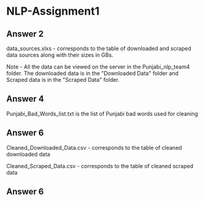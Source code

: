 # NLP-Assignment1
## Answer 2
data_sources.xlxs - corresponds to the table of downloaded and scraped data sources along with their sizes in GBs.

Note - All the data can be viewed on the server in the Punjabi_nlp_team4 folder. The downloaded data is in the "Downloaded Data" folder and Scraped data is in the "Scraped Data" folder.

## Answer 4
Punjabi_Bad_Words_list.txt is the list of Punjabi bad words used for cleaning

## Answer 6
Cleaned_Downloaded_Data.csv - corresponds to the table of cleaned downloaded data

Cleaned_Scraped_Data.csv - corresponds to the table of cleaned scraped data

## Answer 6
